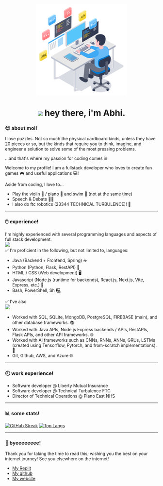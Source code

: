 <div id="header" align="center">
  <img src="./46207-programmer-1-ezgif.com-gif-maker.gif" width="300px"/>
  <h1>
    <img src="https://media.giphy.com/media/hvRJCLFzcasrR4ia7z/giphy.gif" width="30px"/>
    hey there, i'm Abhi.
  </h1>
</div>

### 😊 about moi!

I love puzzles. Not so much the physical cardboard kinds, unless they have 20 pieces or so, but the kinds that require you to think, imagine, and engineer a solution to solve some of the most pressing problems. 

...and that's where my passion for coding comes in.

Welcome to my profile! I am a fullstack developer who loves to create fun games 🎮 and useful applications 💻!

Aside from coding, I love to...
- Play the violin 🎻 / piano 🎹 and swim 🌊 (not at the same time)
- Speech & Debate 👨‍⚖️
- I also do ftc robotics (23344 TECHNICAL TURBULENCE)! 🤖

---

### 🖱️ experience!
I'm highly experienced with several programming languages and aspects of full stack development.\
[![](https://skillicons.dev/icons?i=typescript,react,tailwind,py,js,css,html,next,vite,c,angular,flask,express)](https://github.com/abhiramtx)\
✅ I'm proficient in the following, but not limited to, languages:
- Java (Backend + Frontend, Spring) ☕️
- Python (Python, Flask, RestAPI) 🐍
- HTML / CSS (Web development) 🖥️
- Javascript (Node.js (runtime for backends), React.js, Next.js, Vite, Express, etc.) 📝 
- Bash, PowerShell, Sh 🖳 <br/>

✅ I've also\
[![](https://skillicons.dev/icons?i=postgres,mongodb,firebase,azure,aws,pytorch,tensorflow)](https://github.com/abhiramtx)
- Worked with SQL, SQLite, MongoDB, PostgreSQL, FIREBASE (main), and other database frameworks. 📚
- Worked with Java APIs, Node.js Express backends / APIs, RestAPIs, Flask APIs, and other API frameworks. 🌐
- Worked with AI frameworks such as CNNs, RNNs, ANNs, GRUs, LSTMs (created using Tensorflow, Pytorch, and from-scratch implementations). 🤖
- Git, Github, AWS, and Azure 🌐

---
### 🕘 work experience! 
- Software developer @ Liberty Mutual Insurance
- Software developer @ Technical Turbulence FTC
- Director of Technical Operations @ Plano East NHS
---

### 📊 some stats!

[![GitHub Streak](https://streak-stats.demolab.com/?user=abhiramtx&theme=highcontrast)](https://github.com/abhiramtx)
[![Top Langs](https://github-readme-stats.vercel.app/api/top-langs/?username=abhiramtx&layout=compact&card_width=495&theme=vision-friendly-dark)](https://github.com/abhiramtx)

---

### 👋 byeeeeeeee!
Thank you for taking the time to read this; wishing you the best on your internet journey!
See you  elsewhere on the internet!
- [My Replit](https://replit.com/@abhiramtx)
- [My github](https://github.com/abhiramtx)
- [My website](https://abhiramtx.github.io/portfolio/)

<!--
**abhiramtx/abhiramtx** is a ✨ _special_ ✨ repository because its `README.md` (this file) appears on your GitHub profile.

Here are some ideas to get you started:

- 🔭 I’m currently working on ...
- 🌱 I’m currently learning ...
- 👯 I’m looking to collaborate on ...
- 🤔 I’m looking for help with ...
- 💬 Ask me about ...
- 📫 How to reach me: ...
- 😄 Pronouns: ...
- ⚡ Fun fact: ...
-->
